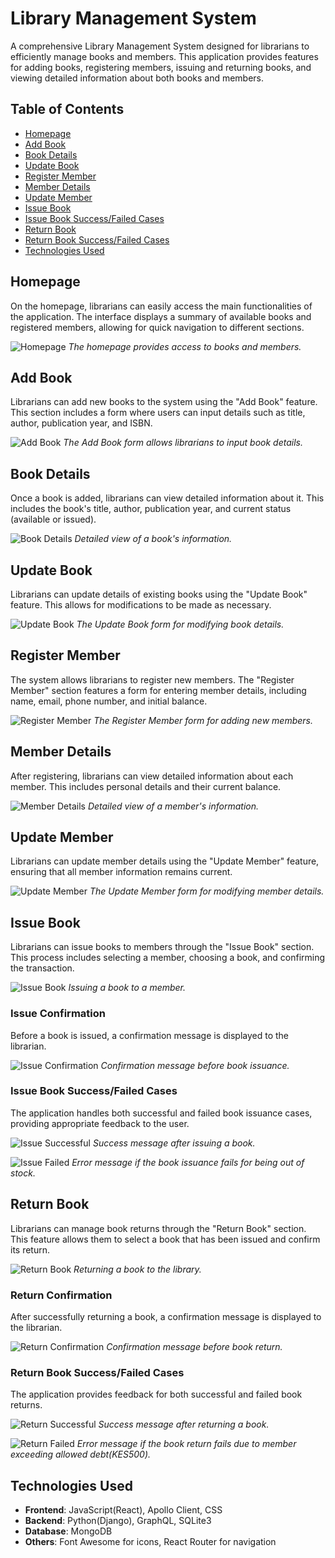 # Library Management System

A comprehensive Library Management System designed for librarians to efficiently manage books and members. This application provides features for adding books, registering members, issuing and returning books, and viewing detailed information about both books and members.

## Table of Contents
- [Homepage](#homepage)
- [Add Book](#add-book)
- [Book Details](#book-details)
- [Update Book](#update-book)
- [Register Member](#register-member)
- [Member Details](#member-details)
- [Update Member](#update-member)
- [Issue Book](#issue-book)
- [Issue Book Success/Failed Cases](#issue-book-successfailed-cases)
- [Return Book](#return-book)
- [Return Book Success/Failed Cases](#return-book-successfailed-cases)
- [Technologies Used](#technologies-used)

## Homepage

On the homepage, librarians can easily access the main functionalities of the application. The interface displays a summary of available books and registered members, allowing for quick navigation to different sections.

![Homepage](https://github.com/maritimezra/Library-Management-System/blob/b173e1a587c4772efa66115e84cd4dca71e49158/images/Homepage.png)
*The homepage provides access to books and members.*

## Add Book

Librarians can add new books to the system using the "Add Book" feature. This section includes a form where users can input details such as title, author, publication year, and ISBN.

![Add Book](https://github.com/maritimezra/Library-Management-System/blob/b173e1a587c4772efa66115e84cd4dca71e49158/images/Add%20Book.png)
*The Add Book form allows librarians to input book details.*

## Book Details

Once a book is added, librarians can view detailed information about it. This includes the book's title, author, publication year, and current status (available or issued).

![Book Details](https://github.com/maritimezra/Library-Management-System/blob/b173e1a587c4772efa66115e84cd4dca71e49158/images/Book%20Details.png)
*Detailed view of a book's information.*

## Update Book

Librarians can update details of existing books using the "Update Book" feature. This allows for modifications to be made as necessary.

![Update Book](https://github.com/maritimezra/Library-Management-System/blob/b173e1a587c4772efa66115e84cd4dca71e49158/images/Update%20Book.png)
*The Update Book form for modifying book details.*

## Register Member

The system allows librarians to register new members. The "Register Member" section features a form for entering member details, including name, email, phone number, and initial balance.

![Register Member](https://github.com/maritimezra/Library-Management-System/blob/b173e1a587c4772efa66115e84cd4dca71e49158/images/Register%20Member.png)
*The Register Member form for adding new members.*

## Member Details

After registering, librarians can view detailed information about each member. This includes personal details and their current balance.

![Member Details](https://github.com/maritimezra/Library-Management-System/blob/b173e1a587c4772efa66115e84cd4dca71e49158/images/Membe%20Details.png)
*Detailed view of a member's information.*

## Update Member

Librarians can update member details using the "Update Member" feature, ensuring that all member information remains current.

![Update Member](https://github.com/maritimezra/Library-Management-System/blob/b173e1a587c4772efa66115e84cd4dca71e49158/images/Update%20Member.png)
*The Update Member form for modifying member details.*

## Issue Book

Librarians can issue books to members through the "Issue Book" section. This process includes selecting a member, choosing a book, and confirming the transaction.

![Issue Book](https://github.com/maritimezra/Library-Management-System/blob/b173e1a587c4772efa66115e84cd4dca71e49158/images/Issue%20Book.png)
*Issuing a book to a member.*

### Issue Confirmation

Before a book is issued, a confirmation message is displayed to the librarian.

![Issue Confirmation](https://github.com/maritimezra/Library-Management-System/blob/c95b93c5212b51af277af4444fdef39164c23598/images/IssueConfirmation.png)
*Confirmation message before book issuance.*

### Issue Book Success/Failed Cases

The application handles both successful and failed book issuance cases, providing appropriate feedback to the user.

![Issue Successful](https://github.com/maritimezra/Library-Management-System/blob/b173e1a587c4772efa66115e84cd4dca71e49158/images/Issue%20Successful.png)
*Success message after issuing a book.*

![Issue Failed](https://github.com/maritimezra/Library-Management-System/blob/b173e1a587c4772efa66115e84cd4dca71e49158/images/Issue%20Failed.png)
*Error message if the book issuance fails for being out of stock.*

## Return Book

Librarians can manage book returns through the "Return Book" section. This feature allows them to select a book that has been issued and confirm its return.

![Return Book](https://github.com/maritimezra/Library-Management-System/blob/b173e1a587c4772efa66115e84cd4dca71e49158/images/Book%20Issues.png)
*Returning a book to the library.*

### Return Confirmation

After successfully returning a book, a confirmation message is displayed to the librarian.

![Return Confirmation](https://github.com/maritimezra/Library-Management-System/blob/c95b93c5212b51af277af4444fdef39164c23598/images/Return%20Confirmation.png)
*Confirmation message before book return.*

### Return Book Success/Failed Cases

The application provides feedback for both successful and failed book returns.

![Return Successful](https://github.com/maritimezra/Library-Management-System/blob/b173e1a587c4772efa66115e84cd4dca71e49158/images/Return%20Successful.png)
*Success message after returning a book.*

![Return Failed](https://github.com/maritimezra/Library-Management-System/blob/b173e1a587c4772efa66115e84cd4dca71e49158/images/Return%20Failed.png)
*Error message if the book return fails due to member exceeding allowed debt(KES500).*

## Technologies Used

- **Frontend**: JavaScript(React), Apollo Client, CSS
- **Backend**: Python(Django), GraphQL, SQLite3
- **Database**: MongoDB
- **Others**: Font Awesome for icons, React Router for navigation

